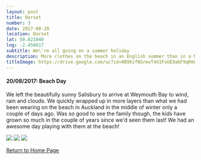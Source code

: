 ```yaml
---
layout: post
title: Dorset
number: 3
date: 2017-08-20
location: Dorset
lat: 50.621040
lng: -2.450617
subtitle: We\'re all going on a summer holiday
description: More clothes on the beach in an English summer than in a NZ winter
titleImage: https://drive.google.com/uc?id=0B9XzfNSrmvT4X1FvUE9abF9qRm8
---
```


<h4>20/08/2017: Beach Day</h4>

We left the beautifully sunny Salisbury to arrive at Weymouth Bay to wind, rain and clouds. We quickly wrapped up in more layers than what we had been wearing on the beach in Auckland in the middle of winter only a couple of days ago. 
Was so good to see the family though, the kids have grown so much in the couple of years since we'd seen them last! We had an awesome day playing with them at the beach!

<img src="https://drive.google.com/uc?id=0B9XzfNSrmvT4a3FudG1KUTAydlU" class="image1">
<img src="https://drive.google.com/uc?id=0B9XzfNSrmvT4RUNQeU8wc0ZSbWM" class="image1">
<img src="https://drive.google.com/uc?id=0B9XzfNSrmvT4MDlMQnpnYWI2X2c" class="image1">

<a href="https://adventuresofthetravellingtwins.com/">Return to Home Page</a>
